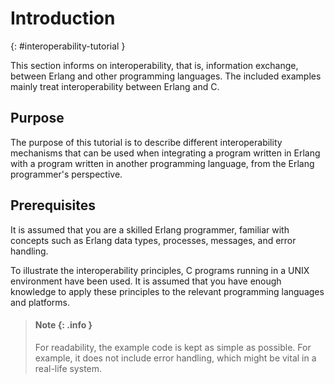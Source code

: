 <!--
%CopyrightBegin%

Copyright Ericsson AB 2023. All Rights Reserved.

Licensed under the Apache License, Version 2.0 (the "License");
you may not use this file except in compliance with the License.
You may obtain a copy of the License at

    http://www.apache.org/licenses/LICENSE-2.0

Unless required by applicable law or agreed to in writing, software
distributed under the License is distributed on an "AS IS" BASIS,
WITHOUT WARRANTIES OR CONDITIONS OF ANY KIND, either express or implied.
See the License for the specific language governing permissions and
limitations under the License.

%CopyrightEnd%
-->
# Introduction

[](){: #interoperability-tutorial }

This section informs on interoperability, that is, information exchange, between
Erlang and other programming languages. The included examples mainly treat
interoperability between Erlang and C.

## Purpose

The purpose of this tutorial is to describe different interoperability
mechanisms that can be used when integrating a program written in Erlang with a
program written in another programming language, from the Erlang programmer's
perspective.

## Prerequisites

It is assumed that you are a skilled Erlang programmer, familiar with concepts
such as Erlang data types, processes, messages, and error handling.

To illustrate the interoperability principles, C programs running in a UNIX
environment have been used. It is assumed that you have enough knowledge to
apply these principles to the relevant programming languages and platforms.

> #### Note {: .info }
>
> For readability, the example code is kept as simple as possible. For example,
> it does not include error handling, which might be vital in a real-life
> system.

